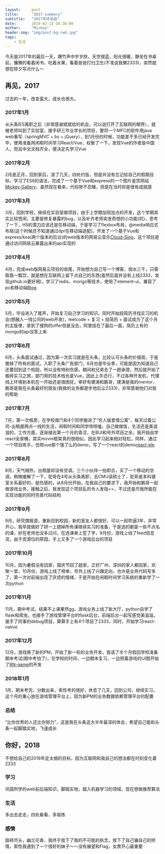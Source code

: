 ```yaml
---
layout:     post
title:      "2017-summary"
subtitle:   "2017年终总结"
date:       2018-02-15 16:30:00
author:     "Mickey"
header-img: "img/post-bg-rwd.jpg"
tags:
    - 生活
---
```


今天是2017年的最后一天，爆竹声中岁岁除，天空很蓝，阳光很暖，静坐在书桌前，慵懒的看着闲书，吃着水果，看着爸爸打扫卫生(不准说我懒2333)，突然就想在除夕写点什么～

## 再见，2017

过去的一年，改变蛮大，成长也很大。

### 2017年1月

从头条IES离职之后（非常感谢斌斌给的机会，可以说打开了互联网的眼界），就被老师叫到了实验室，接手研三毕业学长的项目，要将一个MFC的软件用java web重写（springMVC + bs + jQuery），到1月份的时候，功能差不多已经开发完毕，便用准备用闲暇时间学习React/Vue，权衡了一下，发现Vue的作者是中国人，而且中文文档齐全，便决定先学习Vue

### 2017年2月

2月是正月，回到家后，浪了几天，四处约饭，但是并没有忘记给自己的假期目标，学习了ES6的语法，完成了一个基于Vue和express的一个图片鉴赏网站[Mickey-Gallery](https://github.com/mickey0524/Mickey-Gallery)，虽然现在看来，代码惨不忍睹，但是在当时却是很有成就感

### 2017年3月

3月，回到学校，继续在实验室做项目，由于上学期加班加点的开发，这个学期其实比较悠闲，主要是修复暴露的bug，以及补齐老师突发奇想的小功能(坑)，思考了一下，H5的潜力应该还是在移动端，于是学习了flexbox布局，@media响应式布局(这个时候还不知道通过dpr在移动端适配)，开发了一个基于Vue和express/koa(两个版本的后台)的web版本的网易云音乐[Cloud-Sing](https://github.com/mickey0524/Cloud-Sing)，这个项目是通过访问网易云暴露出来的api实现的

### 2017年4月

4月，完成web版网易云项目的收尾，开始想为自己写一个博客，弱水三千，只需取我一瓢饮，就是想在互联网上留下点自己的东西(虽然后面并没有上线2333，发现github.io更好用)，学习了redis、mongo等技术，使用了element-ui，兼容了pc和移动端[Blog](https://github.com/mickey0524/Blog)

### 2017年5月

5月，毕设进入了尾声，开始复习自己学习的知识，同时开始投简历寻找实习的机会(想融入一线公司的web开发)，leetcode + 复习 + 投简历 + 面试成为了这个月的主旋律，拿到了搜狗的offer但是没去，阿里挂在了最后一面，简历上有的mongo的api没答上来

### 2017年6月

6月，头条面试通过，因为第一次实习就是在头条，比较认可头条的价值观，于是推掉了所有的面试，入职了头条广告部门，6月也是毕业季，可能是因为知道自己还要回到这个校园，所以没有特别伤感，期间和兄弟去了一趟承德，然后就开始了搬砖实习之旅，部门用的技术栈也是Vue，因此上手还行，不过各种开发机，代理线上环境到本机在一开始还是很困扰，幸好有建涛和鹏哥，建涛是我的mentor，鹏哥是我在头条最好的朋友(我做的业务都是步他后尘2333)，非常感谢他们对我的帮助

### 2017年7月

7月，第一次租房，在学校南门和4个同学搬进了“穷人版爱情公寓”，每天过着公司-出租屋两点一线的生活，闲暇时间和同学唠唠嗑，自己做做饭，生活还是美滋滋的，工作方面，逐渐褪去第一个月的青涩，在BUI和号外项目之余，我开始自学react全家桶，其实mvvm框架真的很相似，因此学习起来相对轻松，同样，通过一个项目练手，仿照vue那个饿了么的demo，写了一个react的demo[react-ele](https://github.com/mickey0524/react-ele)

### 2017年8月

8月，天气贼热，出租屋却没有空调，三个小伙伴一拍即合，买了一个移动的空调，稍微缓解了一下，驼哥在4号从头条离职，去CMU读硕士了，驼哥是本科寝室关系最好的，挺伤感的，从8月份开始，在我自己的要求下，我开始和鹏哥一起做游戏业务，接触之后，我发现这个项目乱的令人发指==，不过还是尽我所能在实现功能的同时完善代码结构

### 2017年9月

9月，研究僧报道，重新回到校园，新的室友人都很好，可以一起吹逼3年，非常开心，我早就做好了研一上翘掉所有课继续实习的准备，于是选的都是一些不点名的课，好在老师也没多过问，在选课单上签了字，9月份，游戏上线了feed信息流，由于资源位的原因，手上又多了一个游戏后台的项目

### 2017年10月

10月，因为暑假没有回家，国庆节回了趟家，正好广州、深圳的家人都回家，欢聚一堂，10月份，游戏上线了榜单，号外上线了兴趣定向，也许是业务代码写多了，第一次对前端出现了厌烦的情绪，于是开始在闲暇时间学习系统的重新学了一次python

### 2017年11月

11月，期中考试，结果不上课果然gg，游戏业务上线了新大厅，python自学了flask和爬虫，也接手了游戏管理平台的flask后台，前端后台一起写感觉美滋滋，接手了同事的debug项目，算算手上有4个项目了2333，同时，开始学习react-native

### 2017年12月

12月，游戏换了新的PM，开始了新一轮的业务开发，我请了半个月假回学校准备期末考试(期中考怕了)，在学校的时间，一边期末复习，一边照着游戏的UI图开始了[RN-game](https://github.com/mickey0524/game)的开发

### 2018年1月

1月，期末考完，分数出来，索性考的很好，休息了几天，回到公司，继续实习，这个月的重心放在游戏管理平台上，因为新PM的业务数据依赖管理平台的配置

### 总结

“比你优秀的人还比你努力”，这是我在头条这大半年最深的体会，希望自己能和头条一起脚踏实地，飞速成长

## 你好，2018

不想给自己的2018年定太细的目标，因为互联网和我自己的想法都在时刻变化着2333

### 学习

巩固所学的web前后端知识，脚踏实地，踏入机器学习的领域，现在想做推荐算法

### 生活

多出去走走，四处看看，多锻炼

### 感情

路转尽头，幽兰花香，我终于放下了我的不可能的执念，放下了自己骗自己的矫情，索性我遇到了一个很好的妹子～～没有展望和Flag，女票开心最重要





